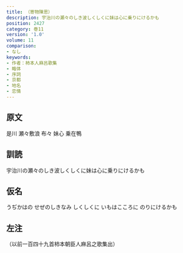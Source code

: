 ```yaml
---
title: （寄物陳思）
description: 宇治川の瀬々のしき波しくしくに妹は心に乗りにけるかも
position: 2427
category: 巻11
version: '1.0'
volume: 11
comparison:
- なし
keywords:
- 作者：柿本人麻呂歌集
- 略体
- 序詞
- 京都
- 地名
- 恋情
---
```


## 原文

是川 瀬々敷浪 布々 妹心 乗在鴨

## 訓読

宇治川の瀬々のしき波しくしくに妹は心に乗りにけるかも

## 仮名

うぢかはの せぜのしきなみ しくしくに いもはこころに のりにけるかも

## 左注

（以前一百四十九首柿本朝臣人麻呂之歌集出）
